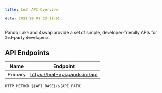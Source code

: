 ```yaml
---
title: Leaf API Overview

date: 2021-10-01 23:18:01
---
```


Pando Lake and 4swap provide a set of simple, developer-friendly APIs for 3rd-party developers.

## API Endpoints

| Name        | Endpoint                    |
| ----------- | --------------------------- |
| Primary     | https://leaf-api.pando.im/api       |

```
HTTP_METHOD ${API_BASE}/${API_PATH}
```

